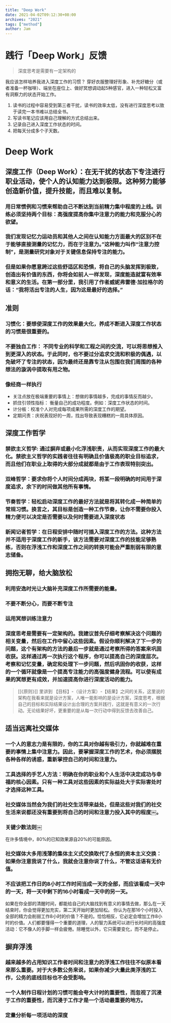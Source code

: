 ```yaml
---
title: "Deep Work"
date: 2021-04-02T09:12:30+08:00
archives: "2021"
tags: ["method"]
author: Jam
---
```


# 践行「Deep Work」反馈

>  深度思考是需要有一定架构的  

我应该怎样培养我进入深度工作的习惯？
穿好衣服整理好形象、补充好糖分（或者准备一杯咖啡）、端坐在座位上、做好冥想调动起5种感官，进入一种轻松又富有洞察力的状态开始工作。

1. 读书的过程中容易受到第三者干扰，读书的效率太低，没有进行深度思考以致于读完一本书难以总结全书。
2. 写读书笔记应该用自己理解的方式总结出来。
3. 记录自己进入深度工作状态的时间。
4. 把每天分成多个子天数。

# Deep Work
## 深度工作（Deep Work）：在无干扰的状态下专注进行职业活动，使个人的认知能力达到极限。这种努力能够创造新价值，提升技能，而且难以复制。

### 用日常惯例和习惯来帮助自己不断达到当前精力集中程度的上线。训练必须坚持两个目标：高强度提高你集中注意力的能力和克服分心的欲望。

### 我们发现记忆力运动员和其他人之间在认知能力方面最大的区别不在于能够直接测量的记忆力，而在于注意力。”这种能力叫作“注意力控制”，是测量研究对象对于关键信息保持专注的能力。

### 但是如果你愿意跨过这些舒适区和恐惧，将自己的头脑发挥到极致，创造出有价值的东西，你将会如前人一样发现，深度能造就富有效率和意义的生活。在第一部分里，我引用了作者威妮弗雷德·加拉格尔的话：“我将活出专注的人生，因为这是最好的选择。”

## 准则

### 习惯化：要想使深度工作的效果最大化，养成不断进入深度工作状态的习惯是很重要的。

### 不要独自工作： 不同专业的科学和工程之间的交流，可以将思想推入到更深入的状态。于此同时，也不要过分追求交流和积极的偶遇，以免破坏了专注的状态，因为最终还是靠专注从包围在我们周围的各种想法的漩涡中提取有用之物。

### 像经商一样执行

- 关注点放在极端重要的事情上：想做的事情越多，完成的事情反而越少。
- 抓住引领性指标： 衡量自己的成功程度。例如：深度工作状态的时间。
- 计分板：校准个人对完成每项成果所需的深度工作的期望。
- 定期问责：庆祝表现好的一周，找出导致表现糟糕的一周具体原因。

## 深度工作哲学

### 禁欲主义哲学: 通过摒弃或最小化浮浅职责，从而实现深度工作的最大化。禁欲主义哲学的实践者往往有明确且价值极高的职业目标追求，而且他们在职业上取得的大部分成就都是由于工作表现特别突出。

### 双峰哲学：要求你将个人时间分成两块，将某一段明确的时间用于深度追求，余下的时间做其他所有事情。

### 节奏哲学：轻松启动深度工作的最好方法就是将其转化成一种简单的常规习惯。换言之，其目标是创造一种工作节奏，让你不需要你投入精力便可以决定是否需要以及何时需要进入深度状态

### 新闻记者哲学：在日程安排中随时可插入深度工作的方法。这种方法并不适用于深度工作的新手，该方法需要对深度工作的技能足够熟练，否则在浮浅工作和深度工作之间的转换可能会严重削弱有限的意志储备。

## 拥抱无聊，给大脑放松

### 利用安逸时光让大脑补充深度工作所需要的能量。

### 不要不断分心，而要不断专注

### 运用冥想训练注意力

### 深度思考是需要有一定架构的。我建议首先仔细考察解决这个问题的相关变量，然后在工作中留心这些因素。假设你顺利解决了下一步的问题，这个有架构的方法的最后一步就是通过考察所得的答案来巩固收获。这样通过再一次执行这个程序，你可以提高自己的深度层次。考察和记忆变量，确定和处理下一步问题，然后巩固你的收获，这样的一个循环就像是一个提高专注能力的高强度健身流程。可以使有成果的冥想更有成效，并加速提高你进行深度活动的能力。
> [[《原则》]] 里讲到 【目标】-（设计方案）-【结果】之间的关系，这里说的架构在我看来就是设计方案，人唯一能影响的是设计方案，深度思考，根据自己的目标和实际结果设计出合理的方案并践行，这就是有意义的一次行动。无论结果好坏，更重要的是从每一次行动中得到反馈去改善自己。  

## 适当远离社交媒体

### 一个人的意志力是有限的，你的工具对你越有吸引力，你就越难在重要的事情上集中注意力。因此，要掌握深度工作的艺术，你必须摆脱各种各样的诱惑，重新掌控自己的时间和注意力。

### 工具选择的手艺人方法：明确在你的职业和个人生活中决定成功与幸福的核心因素。只有一种工具对这些因素的实际益处大于实际害处时才选择这种工具。

### 社交媒体当然会为我们的社交生活带来益处，但是这些对我们的社交生活来说都还没有重要到将自己的时间和注意力投入其中的程度￼。

### 关键少数法则￼
在许多情境中，80%的已知效果源自20%的可能原因。

### 社交媒体大多用浅薄的集体主义式交换取代了永恒的资本主义交换：如果你注意我说了什么，我就会注意你说了什么，不管这话语有无价值。

### 不应该把工作日的8小时工作时间当成一天的全部，而应该看成一天中的一天，将一天中剩下的16小时看成一天中的另一天。
如果在你全部的清醒时间，都能给自己的大脑找到有意义的事情去做，那么在一天结束时，你会觉得更加充实，第二天开始时更加轻松。
你认为在那16个小时投入全部的精力会削弱工作8小时的价值？不是的。恰恰相反，它必定会增加工作8小时的价值。人们都要懂得一个重要的道理，人的智力系统可以进行长时间的高强度活动：它不像人的手脚一样会疲倦。除睡觉以外，它只需要变化，而不是停止。

## 摒弃浮浅

### 越来越多的占用知识工作者时间和注意力的浮浅工作往往不似原本看来那么重要。对于大多数公务来说，如果你减少大量此类浮浅的工作，公务的底线目标也不会受影响。

### 一个人制作日程计划的习惯可能会夸大计时的重要性，而忽视了沉浸于工作的重要性，而沉浸于工作才是一个活动最重要的地方。

### 定量分析每一项活动的深度
